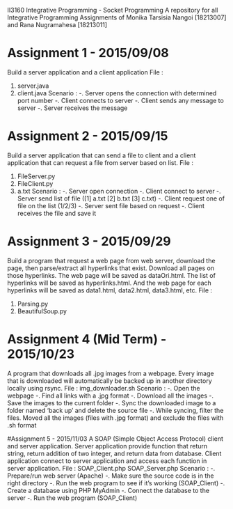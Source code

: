 II3160 Integrative Programming - Socket Programming
A repository for all Integrative Programming Assignments of Monika Tarsisia Nangoi [18213007] and Rana Nugramahesa [18213011]

# Assignment 1 - 2015/09/08
Build a server application and a client application
File :
1) server.java
2) client.java
Scenario :
-. Server opens the connection with determined port number
-. Client connects to server
-. Client sends any message to server
-. Server receives the message

# Assignment 2 - 2015/09/15
Build a server application that can send a file to client and a client application that can request a file from server based on list.
File :
1) FileServer.py
2) FileClient.py
3) a.txt
Scenario :
-. Server open connection
-. Client connect to server
-. Server send list of file ([1] a.txt [2] b.txt [3] c.txt)
-. Client request one of file on the list (1/2/3)
-. Server sent file based on request
-. Client receives the file and save it 

# Assignment 3 - 2015/09/29
Build a program that request a web page from web server, download the page, then parse/extract all hyperlinks that exist. Download all pages on those hyperlinks. The web page will be saved as dataOri.html. The list of hyperlinks will be saved as hyperlinks.html. And the web page for each hyperlinks will be saved as data1.html, data2.html, data3.html, etc.
File :
1) Parsing.py
2) BeautifulSoup.py

# Assignment 4 (Mid Term) - 2015/10/23
A program that downloads all .jpg images from a webpage. Every image that is downloaded will automatically be backed up in another directory locally using rsync.
File :
  img_downloader.sh
Scenario :
-. Open the webpage
-. Find all links with a .jpg format
-. Download all the images
-. Save the images to the current folder
-. Sync the downloaded image to a folder named ‘back up’ and delete the source file
-. While syncing, filter the files. Moved all the images (files with .jpg format) and    exclude the files with .sh format

#Assignment 5 - 2015/11/03
A SOAP (Simple Object Access Protocol) client and server application. Server application provide function that return string, return addition of two integer, and return data from database. Client application connect to server application and access each function in server application.
File :
  SOAP_Client.php
  SOAP_Server.php
Scenario :
-. Prepare/run web server (Apache)
-. Make sure the source code is in the right directory
-. Run the web program to see if it’s working (SOAP_Client)
-. Create a database using PHP MyAdmin
-. Connect the database to the server
-. Run the web program (SOAP_Client)
